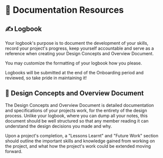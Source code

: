 # 📖 Documentation Resources

## ✍️ Logbook
Your logbook's purpose is to document the development of your skills, record your project's progress, keep yourself accountable and serve as a reference when creating your Design Concepts and Overview Document.

You may customize the formatting of your logbook how you please.

Logbooks will be submitted at the end of the Onboarding period and reviewed, so take pride in maintaining it!

## 📑 Design Concepts and Overview Document
The Design Concepts and Overview Document is detailed documentation and specifications of your projects work, for the entirety of the design process. Unlike your logbook, where you can dump all your notes, this document should be well structured so that any member reading it can understand the design decisions you made and why. 

Upon a project's completion, a "Lessons Learnt" and "Future Work" section should outline the important skills and knowledge gained from working on the project, and what how the project's work could be extended moving forward.
